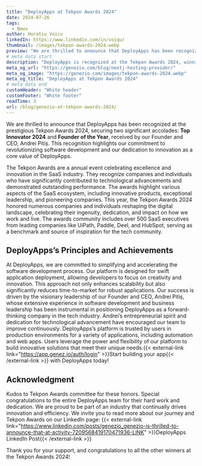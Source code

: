 ```yaml
---
title: "DeployApps at Tekpon Awards 2024"
date: 2024-07-26
tags:
  - News
author: Horatiu Voicu
linkedIn: https://www.linkedin.com/in/voiqu/
thumbnail: /images/tekpon-awards-2024.webp
preview: "We are thrilled to announce that DeployApps has been recognized at the prestigious Tekpon Awards 2024, securing two significant accolades: Top Innovator 2024 and Founder of the Year, received by our Founder and CEO, Andrei Pitiș. This recognition highlights our commitment to revolutionizing software development and our dedication to innovation as a core value of DeployApps."
# meta data start
description: "DeployApps is recognized at the Tekpon Awards 2024, winning Founders of the Year and Top Innovators awards. Discover our innovative platform."
meta_og_url: "https://genezio.com/blog/nextj-hosting-provider/"
meta_og_image: "https://genezio.com/images/tekpon-awards-2024.webp"
meta_og_title: "DeployApps at Tekpon Awards 2024"
# meta data end
customHeader: "White header"
customFooter: "White footer"
readTime: 3
url: /blog/genezio-at-tekpon-awards-2024/
---
```


We are thrilled to announce that DeployApps has been recognized at the prestigious Tekpon Awards 2024, securing two significant accolades: **Top Innovator 2024** and **Founder of the Year**, received by our Founder and CEO, Andrei Pitiș. This recognition highlights our commitment to revolutionizing software development and our dedication to innovation as a core value of DeployApps.

The Tekpon Awards are a annual event celebrating excellence and innovation in the SaaS industry. They recognize companies and individuals who have significantly contributed to technological advancements and demonstrated outstanding performance. The awards highlight various aspects of the SaaS ecosystem, including innovative products, exceptional leadership, and pioneering companies. This year, the Tekpon Awards 2024 honored numerous companies and individuals reshaping the digital landscape, celebrating their ingenuity, dedication, and impact on how we work and live. The awards community includes over 500 SaaS executives from leading companies like UiPath, Paddle, Deel, and HubSpot, serving as a benchmark and source of inspiration for the tech community.

## DeployApps’s Principles and Achievements

At DeployApps, we are committed to simplifying and accelerating the software development process. Our platform is designed for swift application deployment, allowing developers to focus on creativity and innovation. This approach not only enhances scalability but also significantly reduces time-to-market for robust applications.
Our success is driven by the visionary leadership of our Founder and CEO, Andrei Pitiș, whose extensive experience in software development and business leadership has been instrumental in positioning DeployApps as a forward-thinking company in the tech industry. Andrei’s entrepreneurial spirit and dedication for technological advancement have encouraged our team to improve continuously.
DeployApps’s platform is trusted by users in production environments for a variety of applications, including automation and web apps. Users leverage the power and flexibility of our platform to build innovative solutions that meet their unique needs.{{< external-link link="https://app.genez.io/auth/login" >}}Start building your app{{< /external-link >}} with DeployApps today!

## Acknowledgment

Kudos to Tekpon Awards committee for these honors. Special congratulations to the entire DeployApps team for their hard work and dedication. We are proud to be part of an industry that continually drives innovation and efficiency.
We invite you to read more about our journey and Tekpon Awards on our LinkedIn page: {{< external-link link="https://www.linkedin.com/posts/genezio_genezio-is-thrilled-to-announce-that-at-activity-7209568419170471936-LlNK" >}}DeployApps LinkedIn Post{{< /external-link >}}

Thank you for your support, and congratulations to all the other winners at the Tekpon Awards 2024!
